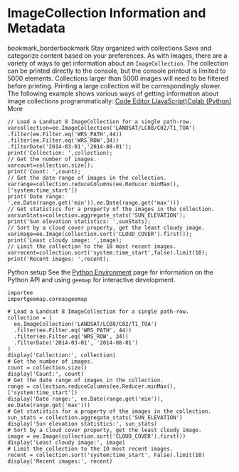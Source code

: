  
#  ImageCollection Information and Metadata 
bookmark_borderbookmark Stay organized with collections  Save and categorize content based on your preferences.
As with Images, there are a variety of ways to get information about an `ImageCollection`. The collection can be printed directly to the console, but the console printout is limited to 5000 elements. Collections larger than 5000 images will need to be filtered before printing. Printing a large collection will be correspondingly slower. The following example shows various ways of getting information about image collections programmatically:
[Code Editor (JavaScript)](https://developers.google.com/earth-engine/guides/ic_info#code-editor-javascript-sample)[Colab (Python)](https://developers.google.com/earth-engine/guides/ic_info#colab-python-sample) More
```
// Load a Landsat 8 ImageCollection for a single path-row.
varcollection=ee.ImageCollection('LANDSAT/LC08/C02/T1_TOA')
.filter(ee.Filter.eq('WRS_PATH',44))
.filter(ee.Filter.eq('WRS_ROW',34))
.filterDate('2014-03-01','2014-08-01');
print('Collection: ',collection);
// Get the number of images.
varcount=collection.size();
print('Count: ',count);
// Get the date range of images in the collection.
varrange=collection.reduceColumns(ee.Reducer.minMax(),['system:time_start'])
print('Date range: ',ee.Date(range.get('min')),ee.Date(range.get('max')))
// Get statistics for a property of the images in the collection.
varsunStats=collection.aggregate_stats('SUN_ELEVATION');
print('Sun elevation statistics: ',sunStats);
// Sort by a cloud cover property, get the least cloudy image.
varimage=ee.Image(collection.sort('CLOUD_COVER').first());
print('Least cloudy image: ',image);
// Limit the collection to the 10 most recent images.
varrecent=collection.sort('system:time_start',false).limit(10);
print('Recent images: ',recent);
```
Python setup
See the [ Python Environment](https://developers.google.com/earth-engine/guides/python_install) page for information on the Python API and using `geemap` for interactive development.
```
importee
importgeemap.coreasgeemap
```
```
# Load a Landsat 8 ImageCollection for a single path-row.
collection = (
  ee.ImageCollection('LANDSAT/LC08/C02/T1_TOA')
  .filter(ee.Filter.eq('WRS_PATH', 44))
  .filter(ee.Filter.eq('WRS_ROW', 34))
  .filterDate('2014-03-01', '2014-08-01')
)
display('Collection:', collection)
# Get the number of images.
count = collection.size()
display('Count:', count)
# Get the date range of images in the collection.
range = collection.reduceColumns(ee.Reducer.minMax(), ['system:time_start'])
display('Date range:', ee.Date(range.get('min')), ee.Date(range.get('max')))
# Get statistics for a property of the images in the collection.
sun_stats = collection.aggregate_stats('SUN_ELEVATION')
display('Sun elevation statistics:', sun_stats)
# Sort by a cloud cover property, get the least cloudy image.
image = ee.Image(collection.sort('CLOUD_COVER').first())
display('Least cloudy image:', image)
# Limit the collection to the 10 most recent images.
recent = collection.sort('system:time_start', False).limit(10)
display('Recent images:', recent)
```

